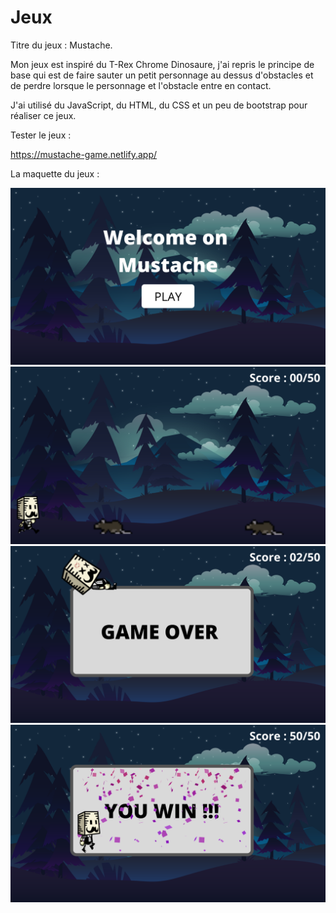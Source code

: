 # Jeux
 Titre du jeux : Mustache.

 Mon jeux est inspiré du T-Rex Chrome Dinosaure, j'ai repris le principe de base qui est de faire sauter un petit personnage au dessus d'obstacles et de perdre lorsque le personnage et l'obstacle entre en contact. 

 J'ai utilisé du JavaScript, du HTML, du CSS et un peu de bootstrap pour réaliser ce jeux.

 Tester le jeux : 
 
 https://mustache-game.netlify.app/

 La maquette du jeux : 

 ![](/Maquette/1.png)
 ![](/Maquette/2.png)
 ![](/Maquette/3.png)
 ![](/Maquette/4.png)




